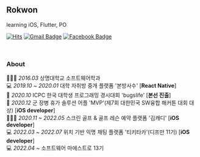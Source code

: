 ## Rokwon
learning iOS, Flutter, PO

[![Hits](https://hits.seeyoufarm.com/api/count/incr/badge.svg?url=https%3A%2F%2Fgithub.com%2FRokwonK&count_bg=%23D9DDD7&title_bg=%233CDD04&icon=&icon_color=%23E7E7E7&title=Visit&edge_flat=false)](https://hits.seeyoufarm.com)
[![Gmail Badge](https://img.shields.io/badge/Gmail-d14836?style=flat-square&logo=Gmail&logoColor=white&link=mailto:rokwon79@gmail.com)](mailto:rokwon79@gmail.com)
[![Facebook Badge](https://img.shields.io/badge/facebook-1877f2?style=flat-square&logo=facebook&logoColor=white&link=https://www.facebook.com/profile.php?id=100006676302174)](https://www.facebook.com/profile.php?id=100006676302174)

<br>

### About
👨🏻‍🎓 *2016.03* 상명대학교 소프트웨어학과  
💻 *2019.10 ~ 2020.01* 대학 자취방 중개 플랫폼 '본방사수' [**React Native**]  
🎉 *2020.10* ICPC 한국 대학생 프로그래밍 경시대회 'bugslife' [**본선 진출**]  
🎉 *2020.12* 군 장병 휴가 솔루션 어플 'MVP'(제7회 대한민국 SW융합 해커톤 대회 대상) [**iOS developer**]  
🧑🏻‍💻 *2020.11 ~ 2022.05* 스크린 골프 & 골프 레슨 예약 플랫폼 '김캐디' [**iOS developer**]  
💻 *2022.03 ~ 2022.07* 위치 기반 익명 채팅 플랫폼 '티키타카'(디프만 11기) [**iOS developer**]  
💻 *2022.04 ~* 소프트웨어 마에스트로 13기  

<br>
